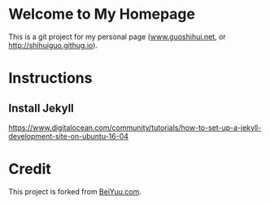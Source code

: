 # Welcome to My Homepage

This is a git project for my personal page (www.guoshihui.net, or http://shihuiguo.githug.io). 


# Instructions

## Install Jekyll
https://www.digitalocean.com/community/tutorials/how-to-set-up-a-jekyll-development-site-on-ubuntu-16-04

# Credit
This project is forked from [BeiYuu.com](http://beiyuu.com). 
